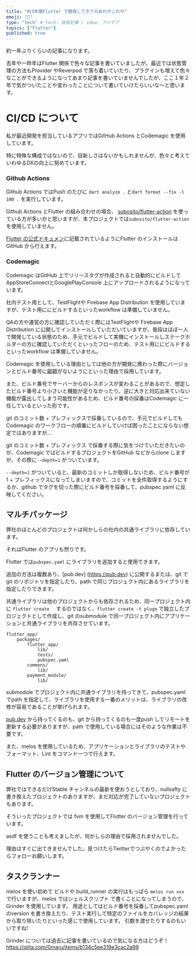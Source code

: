 ```yaml
---
title: "約3年間Flutter で開発してきてのあれやこれや"
emoji: "💬"
type: "tech" # tech: 技術記事 / idea: アイデア
topics: ["Flutter"]
published: true
---
```


約一年ぶりくらいの記事になります。

去年や一昨年はFlutter 関係で色々な記事を書いていましたが、最近では状態管理の方法もProvider やReverpod で落ち着いていたり、プラグインも増えて色々なことができるようになってあまり記事を書いていませんでしたが、ここ１年２年で気がついたことや変わったことについて書いていけたらいいな〜と思います。

# CI/CD について

私が最近開発を担当しているアプリではGitHub Actions とCodemagic を使用しています。

特に特殊な構成ではないので、目新しさはないかもしれませんが、色々と考えていわゆるDXの向上に努めています。

### Github Actions

Github Actions ではPush のたびに `dart analyze .` と`dart format --fix -l 100 .` を実行しています。

Github Actions とFlutter の組み合わせの場合、 [subosito/flutter-action](https://github.com/subosito/flutter-action) を使っている方が多いかと思いますが、本プロジェクトでは`subosito/flutter-action` を使用していません。

[Flutter の公式ドキュメン](https://docs.flutter.dev/get-started/install/macos#downloading-straight-from-github-instead-of-using-an-archive)に記載されているようにFlutter のインストールはGitHub から行えます。

### Codemagic

Codemagic はGitHub 上でリリースタグが作成されると自動的にビルドしてAppStoreConnectとGooglePlayConsole 上にアップロードされるようになっています。

社内テスト用として、TestFlightや Firebase App Distribution を使用していますが、テスト用ににビルドするといったworkflow は準備していません。

QAの方や運営の方に確認していただく際にはTestFlightや Firebase App Distribution に公開してインストールしていただいていますが、普段はほぼ一人で開発している状態のため、手元でビルドして実機にインストールしステークホルダーの方に確認していただくといったフローのため、テスト用ににビルドするといったworkflow は準備していません。

Codemagic を使用している理由としては他の方が開発に携わった際にバージョンとビルド番号に齟齬がないようにといった理由で採用しています。

また、ビルド番号でサーバーからのレスポンスが変わることがあるので、想定したビルド番号より小さいと機能が足りなかったり、逆に大きと対応出来ていない機能が露出してしまう可能性があるため、ビルド番号の採番はCodemagic に一任しているといった形です。

git のコミット数 + プレフィックスで採番しているので、手元でビルドしてもCodemagic のワークフローの順番にビルドしていけば困ったことにならない想定ではありますが...

git のコミット数 + プレフィックス で採番する際に気をつけていただきたいのが、Codemagic ではビルドするプロジェクトをGitHub などからclone しますが、その際に`--depth=1` がついています。

`--depth=1` がついていると、最新のコミットしか取得しないため、ビルド番号が 1 + プレフィックスになってしまいますので、コミットを全件取得するようにするか、github でタグを切った際にビルド番号を採番して、pubspec.yaml に反映してください。

## マルチパッケージ

弊社のほとんどのプロジェクトは何かしらの社内の共通ライブラリに依存しています。

それはFlutter のアプリも然りです。

Flutter では`pubspec.yaml` にライブラリを追加すると使用できます。

追加の方法は複数あり、[pub.dev] (https://pub.dev) に公開するまたは、git でgit のリポジトリを指定したり、path で同じプロジェクト内にあるライブラリを指定したりできます。

共通ライブラリは他のプロジェクトからも依存されるため、同一プロジェクト内に `flutter create  ` するのではなく、`flutter create -t plugn`  で独立したプロジェクトとして作成し、git  のsubmodule で同一プロジェクト内にアプリケーションと共通ライブラリを共存させています。

```
flutter_app/
	packages/
		flutter_app/
			lib/
			tests/
			pubspec.yaml
		commons/
			lib/
		payment_module/
			lib/
```

submodule でプロジェクト内に共通ライブラリを持ってきて、pubspec.yaml でpath を指定して、ライブラリを使用する一番のメリットは、ライブラリの改修が容易であることが挙げられます。

[pub.dev](http://pub.dev) から持ってくるのも、git から持ってくるのも一度push してリモートを更新する必要がありますが、path で使用している場合にはそのような作業は不要です。

また、melos を使用しているため、アプリケーションとライブラリのテストやフォーマット、Lint をコマンド一つで行えます。

## Flutter のバージョン管理について

弊社ではできるだけStable チャンネルの最新を使おうとしており、nullsafty に書き換えたプロジェクトのありますが、まだ対応が完了していないプロジェクトもあります。

そういったプロジェクトでは fvm を使用してFlutter のバージョン管理を行っています。

asdf  を使うことも考えましたが、何かしらの理由で採用されませんでした。

理由はすぐに出てきませんでした。見つけたらTwitterでつぶやくのでよかったらフォローお願いします。

## タスクランナー

melos を使い初めて ビルドや build_runner の実行はもっぱら `melos run xxx` で行いますが、melos ではシェルスクリプト で書くことになってしまうので、Grinder を使用しています。
用途としてはビルド番号を採番してpubspec.yaml のversion を書き換えたり、テスト実行して特定のファイルをカバレッジの結果から取り除いたりといった感じで使用しています。
引数を渡せたりするのもいいですね!

Grinder については過去に記事を書いているので気になる方はどうぞ！  
https://qiita.com/0maru/items/b134c5ee319e3cac2a99